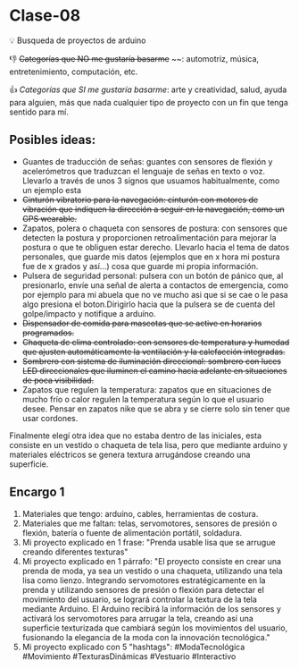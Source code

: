 # Clase-08
:bulb: Busqueda de proyectos de arduino

:-1: ~~Categorías que NO me gustaría basarme~~ ~~: automotriz, música, entretenimiento, computación, etc.

:+1: *Categorías que SI me gustaría basarme*: arte y creatividad, salud, ayuda para alguien, más que nada cualquier tipo de proyecto con un fin que tenga sentido para mí.

## Posibles ideas: 
+ Guantes de traducción de señas: guantes con sensores de flexión y acelerómetros que traduzcan el lenguaje de señas en texto o voz. Llevarlo a través de unos 3 signos que usuamos habitualmente, como un ejemplo esta 
+  ~~Cinturón vibratorio para la navegación: cinturón con motores de vibración que indiquen la dirección a seguir en la navegación, como un GPS wearable.~~
+ Zapatos, polera o chaqueta con sensores de postura: con sensores que detecten la postura y proporcionen retroalimentación para mejorar la postura o que te obliguen  estar derecho. Llevarlo hacia el tema de datos personales, que guarde mis datos (ejemplos que en x hora mi postura fue de x grados y así...) cosa que guarde mi propia información.
+ Pulsera de seguridad personal: pulsera con un botón de pánico que, al presionarlo, envíe una señal de alerta a contactos de emergencia, como por ejemplo para mi abuela que no ve mucho asi que si se cae o le pasa algo presiona el boton.Dirigirlo hacia que la pulsera se de cuenta del golpe/impacto y notifique a arduíno.
+  ~~Dispensador de comida para mascotas que se active en horarios programados.~~
+  ~~Chaqueta de clima controlado: con sensores de temperatura y humedad que ajusten automáticamente la ventilación y la calefacción integradas.~~
+  ~~Sombrero con sistema de iluminación direccional: sombrero con luces LED direccionales que iluminen el camino hacia adelante en situaciones de poca visibilidad.~~
+ Zapatos que regulen la temperatura: zapatos que en situaciones de mucho frío o calor regulen la temperatura según lo que el usuario desee. Pensar en zapatos nike que se abra y se cierre solo sin tener que usar cordones.


Finalmente elegí otra idea que no estaba dentro de las iniciales, esta consiste en un vestido o chaqueta de tela lisa, pero que mediante arduino y materiales eléctricos se genera textura arrugándose creando una superficie. 
## Encargo 1
1. Materiales que tengo: arduíno, cables, herramientas de costura.
2. Materiales que me faltan: telas, servomotores, sensores de presión o flexión, batería o fuente de alimentación portátil, soldadura.
3. Mi proyecto explicado en 1 frase: "Prenda usable lisa que se arrugue creando diferentes texturas"
4. Mi proyecto explicado en 1 párrafo: "El proyecto consiste en crear una prenda de moda, ya sea un vestido o una chaqueta, utilizando una tela lisa como lienzo. Integrando servomotores estratégicamente en la prenda y utilizando sensores de presión o flexión para detectar el movimiento del usuario, se logrará controlar la textura de la tela mediante Arduino. El Arduino recibirá la información de los sensores y activará los servomotores para arrugar la tela, creando así una superficie texturizada que cambiará según los movimientos del usuario, fusionando la elegancia de la moda con la innovación tecnológica."
5. Mi proyecto explicado con 5 "hashtags": #ModaTecnológica #Movimiento #TexturasDinámicas #Vestuario #Interactivo 
